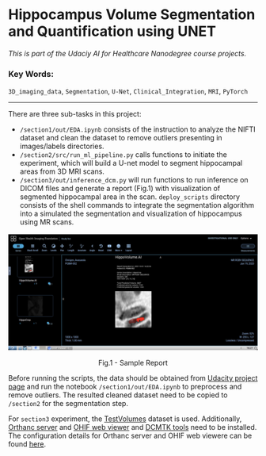 # Hippocampus Volume Segmentation and Quantification using UNET
*This is part of the Udaciy AI for Healthcare Nanodegree course projects.*

### Key Words:
`3D_imaging_data`, `Segmentation`, `U-Net`, `Clinical_Integration`, `MRI`, `PyTorch`

-------
There are three sub-tasks in this project:
- `/section1/out/EDA.ipynb` consists of the instruction to analyze the NIFTI dataset and clean the dataset to remove outliers presenting in images/labels directories.
- `/section2/src/run_ml_pipeline.py` calls functions to initiate the experiment, which will build a U-net model to segment hippocampal areas from 3D MRI scans. 
- `/section3/out/inference_dcm.py` will run functions to run inference on DICOM files and generate a report (Fig.1) with visualization of segmented hippocampal area in the scan. `deploy_scripts` directory consists of the shell commands to integrate the segmentation algorithm into a simulated 
the segmentation and visualization of hippocampus using MR scans. 

<p align = "center">
<img src="./section3/out/report.png" alt="Example report for Test Volumes Study 1">
</p>
<p align = "center">
Fig.1 - Sample Report
</p>

Before running the scripts, the data should be obtained from 
[Udacity project page](https://github.com/udacity/nd320-c3-3d-imaging-starter/tree/master/data/TrainingSet)
and run the notebook `/section1/out/EDA.ipynb` to preprocess and remove outliers.
The resulted cleaned dataset need to be copied to `/section2` for the segmentation step.     

For `section3` experiment, the [TestVolumes](https://github.com/udacity/nd320-c3-3d-imaging-starter/tree/master/data/TestVolumes) dataset is used. Additionally, [Orthanc server](https://www.orthanc-server.com/download.php) and [OHIF web viewer](https://docs.ohif.org/development/getting-started.html) and [DCMTK tools](https://dcmtk.org/) need to be installed. The configuration details for Orthanc server and OHIF web viewere can be found [here](https://book.orthanc-server.com/users/lua.html). 
